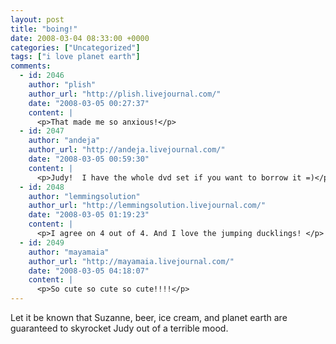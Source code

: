 ```yaml
---
layout: post
title: "boing!"
date: 2008-03-04 08:33:00 +0000
categories: ["Uncategorized"]
tags: ["i love planet earth"]
comments:
  - id: 2046
    author: "plish"
    author_url: "http://plish.livejournal.com/"
    date: "2008-03-05 00:27:37"
    content: |
      <p>That made me so anxious!</p>
  - id: 2047
    author: "andeja"
    author_url: "http://andeja.livejournal.com/"
    date: "2008-03-05 00:59:30"
    content: |
      <p>Judy!  I have the whole dvd set if you want to borrow it =)</p>
  - id: 2048
    author: "lemmingsolution"
    author_url: "http://lemmingsolution.livejournal.com/"
    date: "2008-03-05 01:19:23"
    content: |
      <p>I agree on 4 out of 4. And I love the jumping ducklings! </p>
  - id: 2049
    author: "mayamaia"
    author_url: "http://mayamaia.livejournal.com/"
    date: "2008-03-05 04:18:07"
    content: |
      <p>So cute so cute so cute!!!!</p>
---
```


Let it be known that Suzanne, beer, ice cream, and planet earth are guaranteed to skyrocket Judy out of a terrible mood.